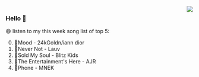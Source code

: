<img align="right"  src="https://github-readme-stats.vercel.app/api/top-langs/?username=sohyunQVQ" />

### Hello 👋

😄 listen to my this week song list of top 5:

0. 🌈Mood - 24kGoldn/iann dior
1. 🌈Never Not - Lauv
2. 🌈Sold My Soul - Blitz Kids
3. 🌈The Entertainment's Here - AJR
4. 🌈Phone - MNEK

